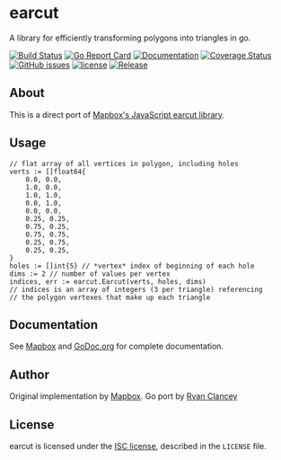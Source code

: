earcut
======

A library for efficiently transforming polygons into triangles in go.

[![Build Status](https://travis-ci.org/rclancey/earcut.svg?branch=master)](https://travis-ci.org/rclancey/earcut)
[![Go Report Card](https://goreportcard.com/badge/github.com/rclancey/earcut)](https://goreportcard.com/report/github.com/rclancey/earcut) 
[![Documentation](https://godoc.org/github.com/rclancey/earcut?status.svg)](http://godoc.org/github.com/rclancey/earcut)
[![Coverage Status](https://coveralls.io/repos/github/rclancey/earcut/badge.svg?branch=master)](https://coveralls.io/github/rclancey/earcut?branch=master)
[![GitHub issues](https://img.shields.io/github/issues/rclancey/earcut.svg)](https://github.com/rclancey/earcut/issues)
[![license](https://img.shields.io/github/license/rclancey/earcut.svg?maxAge=2592000)](https://github.com/rclancey/earcut/LICENSE)
[![Release](https://img.shields.io/github/release/rclancey/earcut.svg?label=Release)](https://github.com/rclancey/earcut/releases)

About
-----

This is a direct port of [Mapbox's JavaScript earcut library](https://github.com/mapbox/earcut).

Usage
-----

    // flat array of all vertices in polygon, including holes
    verts := []float64{
        0.0, 0.0,
        1.0, 0.0,
        1.0, 1.0,
        0.0, 1.0,
        0.0, 0.0,
        0.25, 0.25,
        0.75, 0.25,
        0.75, 0.75,
        0.25, 0.75,
        0.25, 0.25,
    }
    holes := []int{5} // *vertex* index of beginning of each hole
    dims := 2 // number of values per vertex
    indices, err := earcut.Earcut(verts, holes, dims)
    // indices is an array of integers (3 per triangle) referencing
    // the polygon vertexes that make up each triangle

Documentation
-------------

See [Mapbox](https://github.com/mapbox/earcut) and [GoDoc.org](https://godoc.org/github.com/rclancey/earcut) for complete documentation.

Author
------

Original implementation by [Mapbox](https://mapbox.com/).  Go port by [Ryan Clancey](https://github.com/rclancey)

License
-------

earcut is licensed under the [ISC license](https://en.wikipedia.org/wiki/ISC_license), described in the `LICENSE` file.
